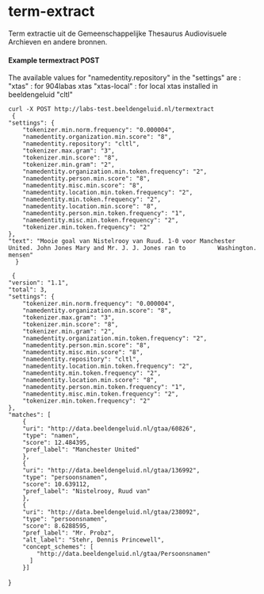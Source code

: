 term-extract
============

Term extractie uit de Gemeenschappelijke Thesaurus Audiovisuele Archieven en andere bronnen.


#### Example termextract POST

The available values for "namedentity.repository" in the "settings" are :
        "xtas" : for 904labas xtas
        "xtas-local" : for local xtas installed in beeldengeluid
        "cltl"

    curl -X POST http://labs-test.beeldengeluid.nl/termextract
     {
    "settings": {
        "tokenizer.min.norm.frequency": "0.000004",
        "namedentity.organization.min.score": "8",
        "namedentity.repository": "cltl",
        "tokenizer.max.gram": "3",
        "tokenizer.min.score": "8",
        "tokenizer.min.gram": "2",
        "namedentity.organization.min.token.frequency": "2",
        "namedentity.person.min.score": "8",
        "namedentity.misc.min.score": "8",
        "namedentity.location.min.token.frequency": "2",
        "namedentity.min.token.frequency": "2",
        "namedentity.location.min.score": "8",
        "namedentity.person.min.token.frequency": "1",
        "namedentity.misc.min.token.frequency": "2",
        "tokenizer.min.token.frequency": "2"
    },
    "text": "Mooie goal van Nistelrooy van Ruud. 1-0 voor Manchester United. John Jones Mary and Mr. J. J. Jones ran to         Washington. mensen"
      }
      
     {
    "version": "1.1",
    "total": 3,
    "settings": {
        "tokenizer.min.norm.frequency": "0.000004",
        "namedentity.organization.min.score": "8",
        "tokenizer.max.gram": "3",
        "tokenizer.min.score": "8",
        "tokenizer.min.gram": "2",
        "namedentity.organization.min.token.frequency": "2",
        "namedentity.person.min.score": "8",
        "namedentity.misc.min.score": "8",
        "namedentity.repository": "cltl",
        "namedentity.location.min.token.frequency": "2",
        "namedentity.min.token.frequency": "2",
        "namedentity.location.min.score": "8",
        "namedentity.person.min.token.frequency": "1",
        "namedentity.misc.min.token.frequency": "2",
        "tokenizer.min.token.frequency": "2"
    },
    "matches": [
        {
        "uri": "http://data.beeldengeluid.nl/gtaa/60826",
        "type": "namen",
        "score": 12.484395,
        "pref_label": "Manchester United"
        },
        {
        "uri": "http://data.beeldengeluid.nl/gtaa/136992",
        "type": "persoonsnamen",
        "score": 10.639112,
        "pref_label": "Nistelrooy, Ruud van"
        },
        {
        "uri": "http://data.beeldengeluid.nl/gtaa/238092",
        "type": "persoonsnamen",
        "score": 8.6288595,
        "pref_label": "Mr. Probz",
        "alt_label": "Stehr, Dennis Princewell",
        "concept_schemes": [
            "http://data.beeldengeluid.nl/gtaa/Persoonsnamen"
          ]
        }]
}
    
    
    
